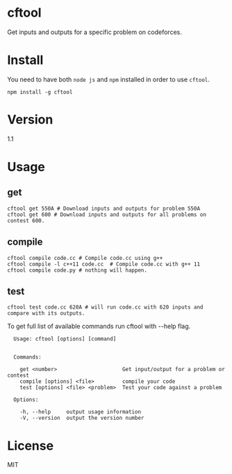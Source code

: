 # cftool
Get inputs and outputs for a specific problem on codeforces.

# Install
You need to have both `node js` and `npm` installed in order to use `cftool`.
```
npm install -g cftool
```

# Version
1.1

# Usage

## get
```
cftool get 550A # Download inputs and outputs for problem 550A
cftool get 600 # Download inputs and outputs for all problems on contest 600.
```

## compile
```
cftool compile code.cc # Compile code.cc using g++
cftool compile -l c++11 code.cc  # Compile code.cc with g++ 11
cftool compile code.py # nothing will happen.
```

## test
```
cftool test code.cc 620A # will run code.cc with 620 inputs and compare with its outputs.
```

To get full list of available commands run cftool with --help flag.

```
  Usage: cftool [options] [command]


  Commands:

    get <number>                     Get input/output for a problem or contest
    compile [options] <file>         compile your code
    test [options] <file> <problem>  Test your code against a problem

  Options:

    -h, --help     output usage information
    -V, --version  output the version number
```

# License
MIT
